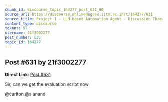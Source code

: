 ```yaml
---
chunk_id: discourse_topic_164277_post_631_00
source_url: https://discourse.onlinedegree.iitm.ac.in/t/164277/631
source_title: Project 1 - LLM-based Automation Agent - Discussion Thread [TDS Jan 2025]
content_type: discourse
tokens: 57
username: 21f3002277
post_number: 631
topic_id: 164277
---
```


## Post #631 by 21f3002277

**Direct Link**: [Post #631](https://discourse.onlinedegree.iitm.ac.in/t/164277/631)

Sir, can we get the evaluation script now

@carlton @s.anand
